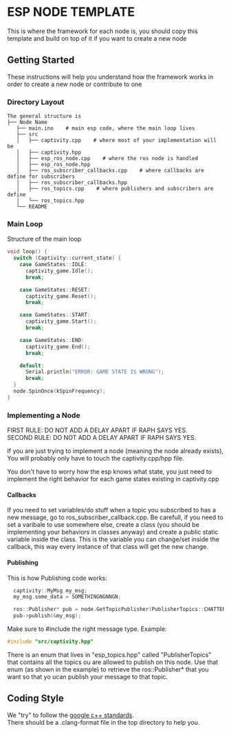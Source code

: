 # ESP NODE TEMPLATE
This is where the framework for each node is, you should copy this template and build on top of it if you want to create a new node

## Getting Started

These instructions will help you understand how the framework works in order to create a new node or contribute to one 

### Directory Layout
```
The general structure is
├── Node Name
   ├── main.ino    # main esp code, where the main loop lives
   ├── src
   │   ├── captivity.cpp    # where most of your implementation will be
   │   ├── captivity.hpp
   │   ├── esp_ros_node.cpp    # where the ros node is handled 
   │   ├── esp_ros_node.hpp 
   │   ├── ros_subscriber_callbacks.cpp    # where callbacks are define for subscribers
   │   ├── ros_subscriber_callbacks.hpp
   │   ├── ros_topics.cpp    # where publishers and subscribers are define
   │   └── ros_topics.hpp
   └── README
```

### Main Loop
Structure of the main loop
``` cpp
void loop() {
  switch (Captivity::current_state) {
    case GameStates::IDLE:
      captivity_game.Idle();
      break;

    case GameStates::RESET:
      captivity_game.Reset();
      break;

    case GameStates::START:
      captivity_game.Start();
      break;

    case GameStates::END:
      captivity_game.End();
      break;

    default:
      Serial.println("ERROR: GAME STATE IS WRONG");
      break;
  }
  node.SpinOnce(kSpinFrequency);
}

```

### Implementing a Node
FIRST RULE: DO NOT ADD A DELAY APART IF RAPH SAYS YES.  
SECOND RULE: DO NOT ADD A DELAY APART IF RAPH SAYS YES.  

If you are just trying to implement a node (meaning the node already exists), You will probably only have to touch the captivity.cpp/hpp file.

You don't have to worry how the esp knows what state, you just need to implement the right behavior for each game states existing in captivity.cpp

#### Callbacks
If you need to set variables/do stuff when a topic you subscribed to has a new message, go to ros_subscriber_callback.cpp. Be carefull, if you need to set a varibale to use somewhere else, create a class (you should be implementing your behaviors in classes anyway) and create a public static variable inside the class. This is the variable you can change/set inside the callback, this way every instance of that class will get the new change.

#### Publishing

This is how Publishing code works:
``` cpp
  captivity::MyMsg my_msg;
  my_msg.some_data = SOMETHINGNGNNGN;

  ros::Publisher* pub = node.GetTopicPublisher(PublisherTopics::CHATTER);
  pub->publish(&my_msg);
```
Make sure to #include the right message type. Example:
```cpp
#include "src/captivity.hpp"
```

There is an enum that lives in "esp_topics.hpp" called "PublisherTopics" that contains all the topics ou are allowed to publish on this node. Use that enum (as shown in the example) to retrieve the ros::Publisher* that you want so that yo ucan publish your message to that topic.

## Coding Style 

We "try" to follow the [google c++ standards](https://google.github.io/styleguide/cppguide.html).  
There should be a .clang-format file in the top directory to help you.